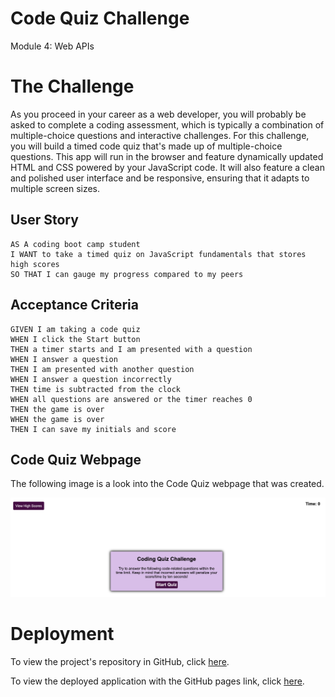 # Code Quiz Challenge

Module 4: Web APIs

# The Challenge

As you proceed in your career as a web developer, you will probably be asked to complete a coding assessment, which is typically a combination of multiple-choice questions and interactive challenges. For this challenge, you will build a timed code quiz that's made up of multiple-choice questions. This app will run in the browser and feature dynamically updated HTML and CSS powered by your JavaScript code. It will also feature a clean and polished user interface and be responsive, ensuring that it adapts to multiple screen sizes.

## User Story

```
AS A coding boot camp student
I WANT to take a timed quiz on JavaScript fundamentals that stores high scores
SO THAT I can gauge my progress compared to my peers
```

## Acceptance Criteria

```
GIVEN I am taking a code quiz
WHEN I click the Start button
THEN a timer starts and I am presented with a question
WHEN I answer a question
THEN I am presented with another question
WHEN I answer a question incorrectly
THEN time is subtracted from the clock
WHEN all questions are answered or the timer reaches 0
THEN the game is over
WHEN the game is over
THEN I can save my initials and score
```

## Code Quiz Webpage

The following image is a look into the Code Quiz webpage that was created. 

![Code Quiz webpage application appearance](./assets/images/codequiz.png)


# Deployment 

To view the project's repository in GitHub, click [here](https://github.com/kelcmitch97/4-codequiz).

To view the deployed application with the GitHub pages link, click [here](https://kelcmitch97.github.io/4-codequiz/).
